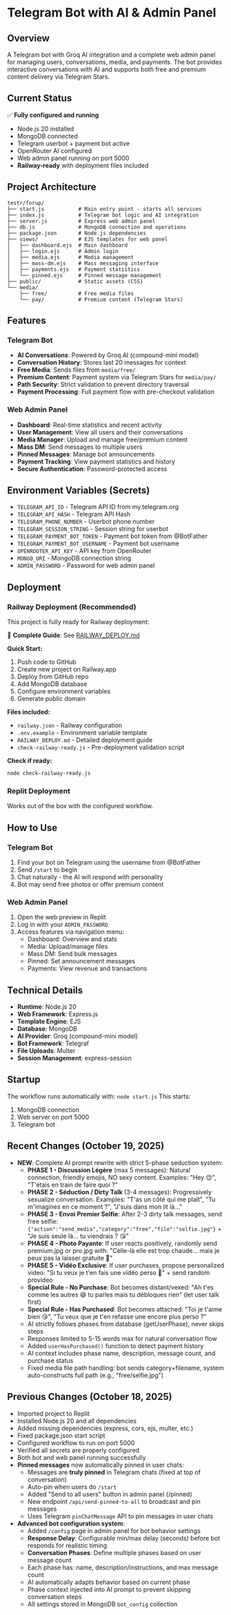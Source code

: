 # Telegram Bot with AI & Admin Panel

## Overview
A Telegram bot with Groq AI integration and a complete web admin panel for managing users, conversations, media, and payments. The bot provides interactive conversations with AI and supports both free and premium content delivery via Telegram Stars.

## Current Status
✅ **Fully configured and running**
- Node.js 20 installed
- MongoDB connected
- Telegram userbot + payment bot active
- OpenRouter AI configured
- Web admin panel running on port 5000
- **Railway-ready** with deployment files included

## Project Architecture
```
testr/forup/
├── start.js           # Main entry point - starts all services
├── index.js           # Telegram bot logic and AI integration
├── server.js          # Express web admin panel
├── db.js              # MongoDB connection and operations
├── package.json       # Node.js dependencies
├── views/             # EJS templates for web panel
│   ├── dashboard.ejs  # Main dashboard
│   ├── login.ejs      # Admin login
│   ├── media.ejs      # Media management
│   ├── mass-dm.ejs    # Mass messaging interface
│   ├── payments.ejs   # Payment statistics
│   └── pinned.ejs     # Pinned message management
├── public/            # Static assets (CSS)
└── media/
    ├── free/          # Free media files
    └── pay/           # Premium content (Telegram Stars)
```

## Features

### Telegram Bot
- **AI Conversations**: Powered by Groq AI (compound-mini model)
- **Conversation History**: Stores last 20 messages for context
- **Free Media**: Sends files from `media/free/`
- **Premium Content**: Payment system via Telegram Stars for `media/pay/`
- **Path Security**: Strict validation to prevent directory traversal
- **Payment Processing**: Full payment flow with pre-checkout validation

### Web Admin Panel
- **Dashboard**: Real-time statistics and recent activity
- **User Management**: View all users and their conversations
- **Media Manager**: Upload and manage free/premium content
- **Mass DM**: Send messages to multiple users
- **Pinned Messages**: Manage bot announcements
- **Payment Tracking**: View payment statistics and history
- **Secure Authentication**: Password-protected access

## Environment Variables (Secrets)
- `TELEGRAM_API_ID` - Telegram API ID from my.telegram.org
- `TELEGRAM_API_HASH` - Telegram API Hash
- `TELEGRAM_PHONE_NUMBER` - Userbot phone number
- `TELEGRAM_SESSION_STRING` - Session string for userbot
- `TELEGRAM_PAYMENT_BOT_TOKEN` - Payment bot token from @BotFather
- `TELEGRAM_PAYMENT_BOT_USERNAME` - Payment bot username
- `OPENROUTER_API_KEY` - API key from OpenRouter
- `MONGO_URI` - MongoDB connection string
- `ADMIN_PASSWORD` - Password for web admin panel

## Deployment

### Railway Deployment (Recommended)

This project is fully ready for Railway deployment:

📖 **Complete Guide**: See [RAILWAY_DEPLOY.md](./RAILWAY_DEPLOY.md)

**Quick Start:**
1. Push code to GitHub
2. Create new project on Railway.app
3. Deploy from GitHub repo
4. Add MongoDB database
5. Configure environment variables
6. Generate public domain

**Files included:**
- `railway.json` - Railway configuration
- `.env.example` - Environment variable template
- `RAILWAY_DEPLOY.md` - Detailed deployment guide
- `check-railway-ready.js` - Pre-deployment validation script

**Check if ready:**
```bash
node check-railway-ready.js
```

### Replit Deployment

Works out of the box with the configured workflow.

## How to Use

### Telegram Bot
1. Find your bot on Telegram using the username from @BotFather
2. Send `/start` to begin
3. Chat naturally - the AI will respond with personality
4. Bot may send free photos or offer premium content

### Web Admin Panel
1. Open the web preview in Replit
2. Log in with your `ADMIN_PASSWORD`
3. Access features via navigation menu:
   - Dashboard: Overview and stats
   - Media: Upload/manage files
   - Mass DM: Send bulk messages
   - Pinned: Set announcement messages
   - Payments: View revenue and transactions

## Technical Details
- **Runtime**: Node.js 20
- **Web Framework**: Express.js
- **Template Engine**: EJS
- **Database**: MongoDB
- **AI Provider**: Groq (compound-mini model)
- **Bot Framework**: Telegraf
- **File Uploads**: Multer
- **Session Management**: express-session

## Startup
The workflow runs automatically with: `node start.js`
This starts:
1. MongoDB connection
2. Web server on port 5000
3. Telegram bot

## Recent Changes (October 19, 2025)
- **NEW**: Complete AI prompt rewrite with strict 5-phase seduction system:
  - **PHASE 1 - Discussion Légère** (max 5 messages): Natural connection, friendly emojis, NO sexy content. Examples: "Hey 😊", "T'étais en train de faire quoi ?"
  - **PHASE 2 - Séduction / Dirty Talk** (3-4 messages): Progressively sexualize conversation. Examples: "T'as un côté qui me plaît", "Tu m'imagines en ce moment ?", "J'suis dans mon lit là…"
  - **PHASE 3 - Envoi Premier Selfie**: After 2-3 dirty talk messages, send free selfie: `{"action":"send_media","category":"free","file":"selfie.jpg"}` + "Je suis seule là… tu viendrais ? 😘"
  - **PHASE 4 - Photo Payante**: If user reacts positively, randomly send premium.jpg or pro.jpg with: "Celle-là elle est trop chaude… mais je peux pas la laisser gratuite 🥵"
  - **PHASE 5 - Vidéo Exclusive**: If user purchases, propose personalized video: "Si tu veux je t'en fais une vidéo perso 👀" + send random provideo
  - **Special Rule - No Purchase**: Bot becomes distant/vexed: "Ah t'es comme les autres 😅 tu parles mais tu débloques rien" (let user talk first)
  - **Special Rule - Has Purchased**: Bot becomes attached: "Toi je t'aime bien 😘", "Tu veux que je t'en refasse une encore plus perso ?"
  - AI strictly follows phases from database (getUserPhase), never skips steps
  - Responses limited to 5-15 words max for natural conversation flow
  - Added `userHasPurchased()` function to detect payment history
  - AI context includes phase name, description, message count, and purchase status
  - Fixed media file path handling: bot sends category+filename, system auto-constructs full path (e.g., "free/selfie.jpg")

## Previous Changes (October 18, 2025)
- Imported project to Replit
- Installed Node.js 20 and all dependencies
- Added missing dependencies (express, cors, ejs, multer, etc.)
- Fixed package.json start script
- Configured workflow to run on port 5000
- Verified all secrets are properly configured
- Both bot and web panel running successfully
- **Pinned messages** now automatically pinned in user chats:
  - Messages are **truly pinned** in Telegram chats (fixed at top of conversation)
  - Auto-pin when users do `/start`
  - Added "Send to all users" button in admin panel (/pinned)
  - New endpoint `/api/send-pinned-to-all` to broadcast and pin messages
  - Uses Telegram `pinChatMessage` API to pin messages in user chats
- **Advanced bot configuration system**:
  - Added `/config` page in admin panel for bot behavior settings
  - **Response Delay**: Configurable min/max delay (seconds) before bot responds for realistic timing
  - **Conversation Phases**: Define multiple phases based on user message count
  - Each phase has: name, description/instructions, and max message count
  - AI automatically adapts behavior based on current phase
  - Phase context injected into AI prompt to prevent skipping conversation steps
  - All settings stored in MongoDB `bot_config` collection
